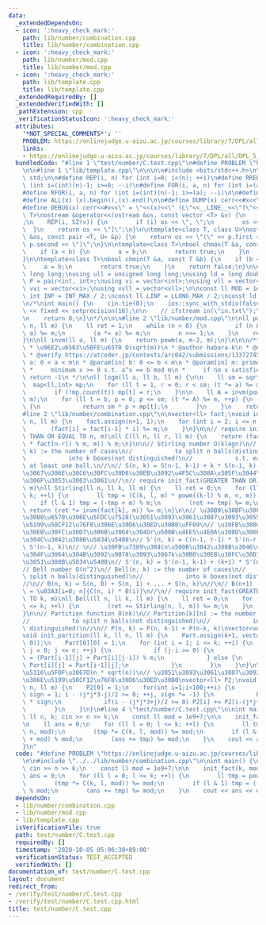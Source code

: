 ```yaml
---
data:
  _extendedDependsOn:
  - icon: ':heavy_check_mark:'
    path: lib/number/combination.cpp
    title: lib/number/combination.cpp
  - icon: ':heavy_check_mark:'
    path: lib/number/mod.cpp
    title: lib/number/mod.cpp
  - icon: ':heavy_check_mark:'
    path: lib/template.cpp
    title: lib/template.cpp
  _extendedRequiredBy: []
  _extendedVerifiedWith: []
  _pathExtension: cpp
  _verificationStatusIcon: ':heavy_check_mark:'
  attributes:
    '*NOT_SPECIAL_COMMENTS*': ''
    PROBLEM: https://onlinejudge.u-aizu.ac.jp/courses/library/7/DPL/all/DPL_5_C
    links:
    - https://onlinejudge.u-aizu.ac.jp/courses/library/7/DPL/all/DPL_5_C
  bundledCode: "#line 1 \"test/number/C.test.cpp\"\n#define PROBLEM \"https://onlinejudge.u-aizu.ac.jp/courses/library/7/DPL/all/DPL_5_C\"\
    \n\n#line 1 \"lib/template.cpp\"\n\n\n\n#include <bits/stdc++.h>\n\nusing namespace\
    \ std;\n\n#define REP(i, n) for (int i=0; i<(n); ++i)\n#define RREP(i, n) for\
    \ (int i=(int)(n)-1; i>=0; --i)\n#define FOR(i, a, n) for (int i=(a); i<(n); ++i)\n\
    #define RFOR(i, a, n) for (int i=(int)(n)-1; i>=(a); --i)\n\n#define SZ(x) ((int)(x).size())\n\
    #define ALL(x) (x).begin(),(x).end()\n\n#define DUMP(x) cerr<<#x<<\" = \"<<(x)<<endl\n\
    #define DEBUG(x) cerr<<#x<<\" = \"<<(x)<<\" (L\"<<__LINE__<<\")\"<<endl;\n\ntemplate<class\
    \ T>\nostream &operator<<(ostream &os, const vector <T> &v) {\n    os << \"[\"\
    ;\n    REP(i, SZ(v)) {\n        if (i) os << \", \";\n        os << v[i];\n  \
    \  }\n    return os << \"]\";\n}\n\ntemplate<class T, class U>\nostream &operator<<(ostream\
    \ &os, const pair <T, U> &p) {\n    return os << \"(\" << p.first << \" \" <<\
    \ p.second << \")\";\n}\n\ntemplate<class T>\nbool chmax(T &a, const T &b) {\n\
    \    if (a < b) {\n        a = b;\n        return true;\n    }\n    return false;\n\
    }\n\ntemplate<class T>\nbool chmin(T &a, const T &b) {\n    if (b < a) {\n   \
    \     a = b;\n        return true;\n    }\n    return false;\n}\n\nusing ll =\
    \ long long;\nusing ull = unsigned long long;\nusing ld = long double;\nusing\
    \ P = pair<int, int>;\nusing vi = vector<int>;\nusing vll = vector<ll>;\nusing\
    \ vvi = vector<vi>;\nusing vvll = vector<vll>;\n\nconst ll MOD = 1e9 + 7;\nconst\
    \ int INF = INT_MAX / 2;\nconst ll LINF = LLONG_MAX / 2;\nconst ld eps = 1e-9;\n\
    \n/*\nint main() {\n    cin.tie(0);\n    ios::sync_with_stdio(false);\n    cout\
    \ << fixed << setprecision(10);\n\n    // ifstream in(\"in.txt\");\n    // cin.rdbuf(in.rdbuf());\n\
    \n    return 0;\n}\n*/\n\n\n#line 2 \"lib/number/mod.cpp\"\n\nll powm(ll a, ll\
    \ n, ll m) {\n    ll ret = 1;\n    while (n > 0) {\n        if (n & 1) (ret *=\
    \ a) %= m;\n        (a *= a) %= m;\n        n >>= 1;\n    }\n    return ret;\n\
    }\n\nll invm(ll a, ll m) {\n    return powm(a, m-2, m);\n}\n\n\n/**\n * @brief\n\
    \ * \u96E2\u6563\u5BFE\u6570 O(sqrt(m))\n * @author habara-k\n * @date 2020/05/18\n\
    \ * @verify https://atcoder.jp/contests/arc042/submissions/13372745\n *\n * @param[in]\
    \ a: 0 < a < m\n * @param[in] b: 0 <= b < m\n * @param[in] m: prime\n * @return:\n\
    \ *     minimum x >= 0 s.t. a^x == b mod m\n *     if no x satisfies the condition,\
    \ return -1\n */\n\nll logm(ll a, ll b, ll m) {\n\n    ll sm = sqrt(m);\n\n  \
    \  map<ll,int> mp;\n    for (ll t = 1, r = 0; r < sm; (t *= a) %= m, ++r) {\n\
    \        if (!mp.count(t)) mp[t] = r;\n    }\n\n    ll A = invm(powm(a, sm, m),\
    \ m);\n    for (ll t = b, p = 0; p <= sm; (t *= A) %= m, ++p) {\n        if (mp.count(t))\
    \ {\n            return sm * p + mp[t];\n        }\n    }\n    return -1;\n}\n\
    #line 2 \"lib/number/combination.cpp\"\n\nvector<ll> fact;\nvoid init_fact(int\
    \ n, ll m) {\n    fact.assign(n+1, 1);\n    for (int i = 2; i <= n; ++i) {\n \
    \       (fact[i] = fact[i-1] * i) %= m;\n    }\n}\n\n// require init_fact(GREATER\
    \ THAN OR EQUAL TO n, m)\nll C(ll n, ll r, ll m) {\n    return (fact[n] * invm((fact[r]\
    \ * fact[n-r]) % m, m)) % m;\n}\n\n// Stirling number O(klogn)\n// Stirling(n,\
    \ k) := the number of cases\n//            to split n balls(distinguished)\n//\
    \            into k boxes(not distinguished)\n//            s.t. each box contains\
    \ at least one ball.\n//\n// S(n, k) = S(n-1, k-1) + k * S(n-1, k) : n, k\u307E\
    \u3067\u306E\u30C6\u30FC\u30D6\u30EB\u3092\u4F5C\u308A\u305F\u3044\u3068\u304D\
    \u306F\u3053\u3063\u3061\n//\n// require init_fact(GREATER THAN OR EQUAL TO k,\
    \ m)\nll Stirling(ll n, ll k, ll m) {\n    ll ret = 0;\n    for (ll l = 0; l <=\
    \ k; ++l) {\n        ll tmp = (C(k, l, m) * powm((k-l) % m, n, m)) % m;\n    \
    \    if (l & 1) tmp = (-tmp + m) % m;\n        (ret += tmp) %= m;\n    }\n   \
    \ return (ret *= invm(fact[k], m)) %= m;\n}\n\n// \u30B9\u30BF\u30FC\u30EA\u30F3\
    \u30B0\u6570\u306E\u5FDC\u7528(\u3051\u3093\u3061\u3087\u3093\u3055\u3093\u306E\
    \u5199\u50CF12\u76F8\u306E\u30D6\u30ED\u30B0\uFF09\n// \u30FB\u300C\u5404\u30B0\
    \u30EB\u30FC\u30D7\u306B\u3064\u304Dr\u500B\u4EE5\u4E0A\u300D\u306E\u5236\u9650\
    \u304C\u3042\u308B\u5834\u5408\n// S'(n, k) = C(n-1, r-1) * S'(n-r, k-1) + k *\
    \ S'(n-1, k)\n// \n// \u30FB\u7389\u304Cn\u500B\u3042\u308B\u3046\u3061\u306E\u3044\
    \u304F\u3064\u304B\u3092\u9078\u3093\u3067k\u30B0\u30EB\u30FC\u30D7\u306B\u5206\
    \u3051\u308B\u5834\u5408\n// S'(n, k) = S'(n-1, k-1) + (k+1) * S'(n-1, k)\n\n\
    // Bell number O(n^2)\n// Bell(n, k) := the number of cases\n//            to\
    \ split n balls(distinguished)\n//            into k boxes(not distinguished)\n\
    //\n// B(n, k) = S(n, 0) + S(n, 1) + ... + S(n, k)\n//\n// B(n+1) := B(n+1, n+1)\
    \ = \u03A3[i=0; n]{C(n, i) * B(i)}\n//\n// require init_fact(GREATER THAN OR EQUAL\
    \ TO k, m)\nll Bell(ll n, ll k, ll m) {\n    ll ret = 0;\n    for (ll l = 0; l\
    \ <= k; ++l) {\n        (ret += Stirling(n, l, m)) %= m;\n    }\n    return ret;\n\
    }\n\n// Partition function O(nk)\n// Partition[k][n] := the number of cases\n\
    //            to split n balls(not distinguished)\n//            into k boxes(not\
    \ distinguished)\n//\n// P(n, k) = P(n, k-1) + P(n-k, k)\nvector<vector<ll>> Part;\n\
    void init_partition(ll k, ll n, ll m) {\n    Part.assign(k+1, vector<ll>(n+1,\
    \ 0));\n    Part[0][0] = 1;\n    for (int i = 1; i <= k; ++i) {\n        for (int\
    \ j = 0; j <= n; ++j) {\n            if (j-i >= 0) {\n                Part[i][j]\
    \ = (Part[i-1][j] + Part[i][j-i]) % m;\n            } else {\n               \
    \ Part[i][j] = Part[i-1][j];\n            }\n        }\n    }\n}\n\n// \u8B0E\u6F38\
    \u5316\u5F0F\u3067O(n * sqrt(n))\n// \u3051\u3093\u3061\u3087\u3093\u3055\u3093\
    \u306E\u5199\u50CF12\u76F8\u30D6\u30ED\u30B0\nvector<ll> P2;\nvoid partition_fast(ll\
    \ n, ll m) {\n    P2[0] = 1;\n    for(int i=1;i<100;++i) {\n        for(int j=1,\
    \ sign = 1; i - (j*j*3-j)/2 >= 0; ++j, sign *= -1) {\n            P2[i] += P2[i-(j*j*3-j)/2]\
    \ * sign;\n            if(i - (j*j*3+j)/2 >= 0) P2[i] += P2[i-(j*j*3+j)/2] * sign;\n\
    \        }\n    }\n}\n#line 4 \"test/number/C.test.cpp\"\n\nint main() {\n   \
    \ ll n, k; cin >> n >> k;\n    const ll mod = 1e9+7;\n\n    init_fact(k, mod);\n\
    \n    ll ans = 0;\n    for (ll l = 0; l <= k; ++l) {\n        ll tmp = powm(k-l,\
    \ n, mod);\n        (tmp *= C(k, l, mod)) %= mod;\n        if (l & 1) tmp = (-tmp\
    \ + mod) % mod;\n        (ans += tmp) %= mod;\n    }\n    cout << ans << endl;\n\
    }\n"
  code: "#define PROBLEM \"https://onlinejudge.u-aizu.ac.jp/courses/library/7/DPL/all/DPL_5_C\"\
    \n\n#include \"../../lib/number/combination.cpp\"\n\nint main() {\n    ll n, k;\
    \ cin >> n >> k;\n    const ll mod = 1e9+7;\n\n    init_fact(k, mod);\n\n    ll\
    \ ans = 0;\n    for (ll l = 0; l <= k; ++l) {\n        ll tmp = powm(k-l, n, mod);\n\
    \        (tmp *= C(k, l, mod)) %= mod;\n        if (l & 1) tmp = (-tmp + mod)\
    \ % mod;\n        (ans += tmp) %= mod;\n    }\n    cout << ans << endl;\n}\n"
  dependsOn:
  - lib/number/combination.cpp
  - lib/number/mod.cpp
  - lib/template.cpp
  isVerificationFile: true
  path: test/number/C.test.cpp
  requiredBy: []
  timestamp: '2020-10-05 05:06:38+09:00'
  verificationStatus: TEST_ACCEPTED
  verifiedWith: []
documentation_of: test/number/C.test.cpp
layout: document
redirect_from:
- /verify/test/number/C.test.cpp
- /verify/test/number/C.test.cpp.html
title: test/number/C.test.cpp
---
```

